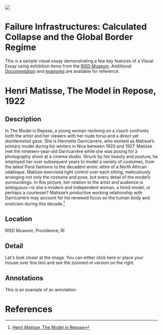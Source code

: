 <a href="https://juncture-digital.org"><img src="https://juncture-digital.org/images/ve-button.png"></a>

<param ve-config 
       title="Failure Infrastructures: Calculated Collapse and the Global Border Regime"
       author="Dimitris C. Papadopoulos"
       banner="/img/Moria.jpg" 
       layout="vertical">
         
<!-- Entities discussed throughout the essay are typically defined before the essay text and
     are thus available in all text.  Entity identifiers (QIDs) can be found in either
     Wikipedia or Wikidata (https://www.wikidata.org)> -->
<param ve-entity eid="Q5589"> <!-- Henri Matisse -->

# Failure Infrastructures: Calculated Collapse and the Global Border Regime

This is a sample visual essay demonstrating a few key features of a Visual Essay using exhibition items from the [RISD Museum](https://risdmuseum.org/). Additional [Documentation](https://github.com/JSTOR-Labs/juncture/wiki) and [examples](https://jstor-labs.github.io/juncture-examples) are available for reference.
<param ve-image label="The Model in Repose" description="The Model in Repose" license="RISD Museum" url="/img/Moria.jpg">


# Henri Matisse, The Model in Repose, 1922

## Description

In The Model in Repose, a young woman reclining on a couch confronts both the artist and her viewers with her nude torso and a direct yet disinterested gaze. She is Henriette Darricarrère, who worked as Matisse’s primary model during his winters in Nice between 1920 and 1927. Matisse met the nineteen-year-old Darricarrère while she was posing for a photography shoot at a cinema studio. Struck by her beauty and posture, he employed her over subsequent years to model a variety of costumes, from the latest Paris fashions to the decadent erotic attire of a North African odalisque. Matisse exercised tight control over each sitting, meticulously arranging not only the costume and pose, but every detail of the model’s surroundings. In this picture, her relation to the artist and audience is ambiguous—is she a modern and independent woman, a hired model, or perhaps a courtesan? Matisse’s productive working relationship with Darricarrère may account for his renewed focus on the human body and eroticism during this decade.[^1]
<param ve-image region="483,264,165,192" url="https://risdmuseum.org/sites/default/files/museumplus/205426.jpg">

<param ve-image label="Girl with a Pearl Earring" description="painting by Johannes Vermeer" license="public domain" url="https://upload.wikimedia.org/wikipedia/commons/f/fa/Girl_with_a_Pearl_Earring_%28Full_Renovation%29.jpg">

<param ve-image fit="cover" manifest="https://iiif.juncture-digital.org/manifest/6dd738aed85597cac540ad31dd5818e86ef7f2918c7b43a9eb3123d5538e6e4c">


## Location

RISD Museum, Providence, RI
<param ve-map center="Q2148186" zoom="18" prefer-geojson>

## Detail
Let's look closer at the image.
You can either <span data-click-image-zoomto="483,264,165,192">click here</span> or place your mouse <span data-mouseover-image-zoomto="483,264,165,192">over this text</span> and see the zoomed-in version on the right.
<param ve-image fit="cover" url="https://risdmuseum.org/sites/default/files/museumplus/205426.jpg">



## Annotations
This is an example of an annotation
<param ve-image title="Roasted Coffee Beans" url="https://upload.wikimedia.org/wikipedia/commons/c/c5/Roasted_coffee_beans.jpg">


<param ve-image label="Paris Street; Rainy Day" license="public domain" manifest="https://dimaterialist.github.io/test2/manifests/paris.json">

<param ve-image label="Paris" license="public domain" manifest="https://dimaterialist.github.io/test2/manifests/newparis.json"> 


# References

[^1]: [Henri Matisse, The Model in Repose](https://risdmuseum.org/art-design/collection/model-repose-57288?return=%2Fart-design%2Fcollection%3Fsearch_api_fulltext%3Dmatisse%26field_public_domain%3D1%26has_images%3D1%26op%3D)
